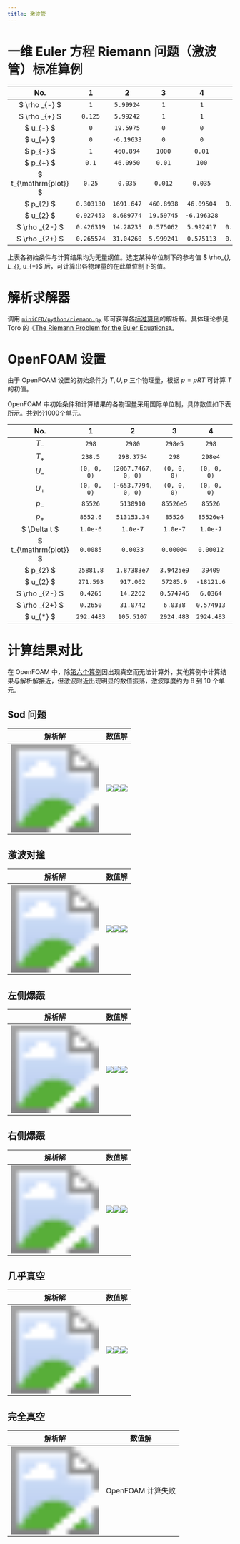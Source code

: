 ```yaml
---
title: 激波管
---
```


# 一维 Euler 方程 Riemann 问题（激波管）标准算例<a href name="cases"></a>

|          No.          |     1      |     2      |     3      |      4      |     5      |   6   |
| :-------------------: | :--------: | :--------: | :--------: | :---------: | :--------: | :---: |
|     $ \rho _{-} $     |    `1`     | `5.99924`  |    `1`     |     `1`     |    `1`     |  `1`  |
|     $ \rho _{+} $     |  `0.125`   | `5.99242`  |    `1`     |     `1`     |    `1`     |  `1`  |
|       $ u_{-} $       |    `0`     | `19.5975`  |    `0`     |     `0`     |    `-2`    | `-4`  |
|       $ u_{+} $       |    `0`     | `-6.19633` |    `0`     |     `0`     |    `2`     |  `4`  |
|       $ p_{-} $       |    `1`     | `460.894`  |   `1000`   |   `0.01`    |   `0.4`    | `0.4` |
|       $ p_{+} $       |   `0.1`    | `46.0950`  |   `0.01`   |    `100`    |   `0.4`    | `0.4` |
| $ t_{\mathrm{plot}} $ |   `0.25`   |  `0.035`   |  `0.012`   |   `0.035`   |   `0.15`   | `0.1` |
|       $ p_{2} $       | `0.303130` | `1691.647` | `460.8938` | `46.09504`  | `0.001894` |  `0`  |
|       $ u_{2} $       | `0.927453` | `8.689774` | `19.59745` | `-6.196328` |    `0`     |  `0`  |
|    $ \rho _{2-} $     | `0.426319` | `14.28235` | `0.575062` | `5.992417`  | `0.021852` |  `0`  |
|    $ \rho _{2+} $     | `0.265574` | `31.04260` | `5.999241` | `0.575113`  | `0.021852` |  `0`  |

上表各初始条件与计算结果均为无量纲值。选定某种单位制下的参考值 $ \rho_{*}, L_{*}, u_{*}$ 后，可计算出各物理量的在此单位制下的值。

# 解析求解器

调用 [`miniCFD/python/riemann.py`](https://github.com/pvcStillInGradSchool/miniCFD/blob/master/python/riemann.py) 即可获得各[标准算例](#cases)的解析解。具体理论参见 Toro 的《[The Riemann Problem for the Euler Equations](https://doi.org/10.1007/b79761_4)》。

# OpenFOAM 设置

由于 OpenFOAM 设置的初始条件为 $T,U,p$ 三个物理量，根据 $p = \rho RT$ 可计算 $T$ 的初值。

OpenFOAM 中初始条件和计算结果的各物理量采用国际单位制，具体数值如下表所示。共划分1000个单元。

No. |  1 | 2 | 3 | 4 | 5 | 6 
:-: | :-: |:-: |:-: |:-: |:-: |:-: 
$T_{-}$ | `298` | `2980` | `298e5` |`298` | `298` | `298` 
$T_{+}$ | `238.5` | `298.3754` | `298` |`298e4`| `298` | `298` 
$U_{-}$ | `(0, 0, 0)` | `(2067.7467, 0, 0)` | `(0, 0, 0)` |`(0, 0, 0)` | `(-584.8966, 0, 0)` | `(-1169.79, 0, 0)` 
$U_{+}$ | `(0, 0, 0)` | `(-653.7794, 0, 0)` | `(0, 0, 0)` | `(0, 0, 0)` | `(584.8966, 0, 0)` | `(1169.79, 0, 0)` 
$p_{-}$ | `85526` | `5130910` | `85526e5` |`85526` | `34210.4` | `34210.4` 
$p_{+}$ | `8552.6` | `513153.34` | `85526` |`85526e4` | `34210.4` | `34210.4` 
$ \Delta t $ | `1.0e-6` | `1.0e-7` | `1.0e-7` |  `1.0e-7`   | `1.0e-7` | `1.0e-7` 
 $ t_{\mathrm{plot}} $ | `0.0085` | `0.0033` | `0.00004` | `0.00012` | `0.0051` | `0.0034` 
$ p_{2} $ | `25881.8` | `1.87383e7` | `3.9425e9` |`39409` | `1885.1` | 
 $ u_{2} $ | `271.593` | `917.062` | `57285.9` | `-18121.6` | `0` | 
 $ \rho _{2-} $ | `0.4265` | `14.2262` | `0.574746` | `6.0364` | `0.0505` | 
 $ \rho _{2+} $ | `0.2650` | `31.0742` | `6.0338` | `0.574913` | `0.0505` | 
 $ u_{*} $ | `292.4483` | `105.5107` | `2924.483` | `2924.483` | `292.4483` | `292.4483` 

# 计算结果对比

在 OpenFOAM 中，除[第六个算例](#6)因出现真空而无法计算外，其他算例中计算结果与解析解接近，但激波附近出现明显的数值振荡，激波厚度约为 8 到 10 个单元。

## Sod 问题

|                  解析解                   |                    数值解                    |
| :---------------------------------------: | :------------------------------------------: |
| <img src="./1.svg" style="zoom:1230%;" /> | ![](./1_rho.png)![](./1_p.png)![](./1_u.png) |

## 激波对撞

|                  解析解                   |                    数值解                    |
| :---------------------------------------: | :------------------------------------------: |
| <img src="./2.svg" style="zoom:1230%;" /> | ![](./2_rho.png)![](./2_p.png)![](./2_u.png) |

## 左侧爆轰

|                  解析解                   |                    数值解                    |
| :---------------------------------------: | :------------------------------------------: |
| <img src="./3.svg" style="zoom:1230%;" /> | ![](./3_rho.png)![](./3_p.png)![](./3_u.png) |

## 右侧爆轰

|                  解析解                   |                    数值解                    |
| :---------------------------------------: | :------------------------------------------: |
| <img src="./4.svg" style="zoom:1230%;" /> | ![](./4_rho.png)![](./4_p.png)![](./4_u.png) |

## 几乎真空

|                  解析解                   |                    数值解                    |
| :---------------------------------------: | :------------------------------------------: |
| <img src="./5.svg" style="zoom:1230%;" /> | ![](./5_rho.png)![](./5_p.png)![](./5_u.png) |

## 完全真空<a href id="6"></a>

|                  解析解                   |                    数值解                    |
| :---------------------------------------: | :------------------------------------------: |
| <img src="./6.svg" style="zoom:1230%;" /> | OpenFOAM 计算失败 |
